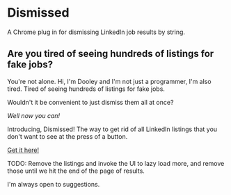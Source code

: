 # Dismissed

A Chrome plug in for dismissing LinkedIn job results by string.

## Are you tired of seeing hundreds of listings for fake jobs?

You're not alone. Hi, I'm Dooley and I'm not just a programmer, I'm also tired. Tired of seeing hundreds of listings for fake jobs.

Wouldn't it be convenient to just dismiss them all at once?

_Well now you can!_

Introducing, Dismissed! The way to get rid of all LinkedIn listings that you don't want to see at the press of a button.

[Get it here!](https://chromewebstore.google.com/detail/dismissed/hjcjcfngbfiljnmfgldooolljbopdoao)

TODO:
Remove the listings and invoke the UI to lazy load more, and remove those until we hit the end of the page of results.

I'm always open to suggestions.
